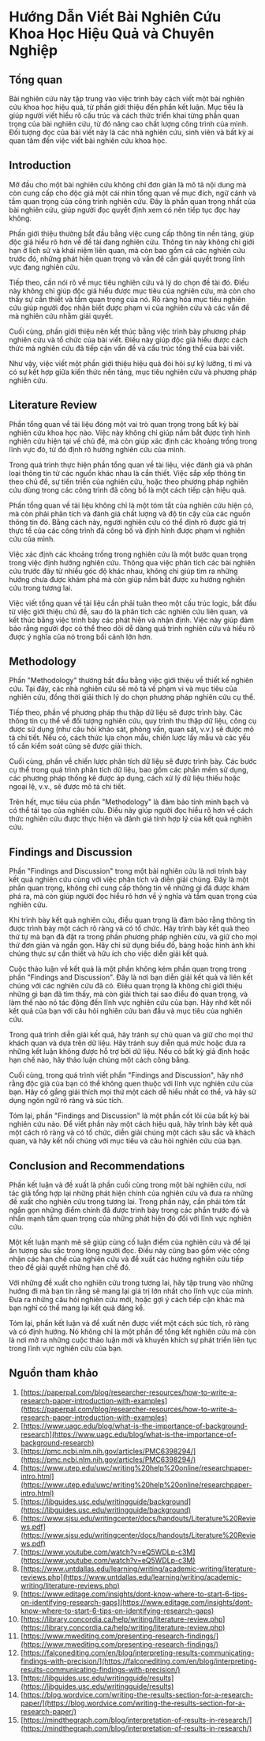 # Hướng Dẫn Viết Bài Nghiên Cứu Khoa Học Hiệu Quả và Chuyên Nghiệp

## Tổng quan

Bài nghiên cứu này tập trung vào việc trình bày cách viết một bài nghiên cứu khoa học hiệu quả, từ phần giới thiệu đến phần kết luận. Mục tiêu là giúp người viết hiểu rõ cấu trúc và cách thức triển khai từng phần quan trọng của bài nghiên cứu, từ đó nâng cao chất lượng công trình của mình. Đối tượng đọc của bài viết này là các nhà nghiên cứu, sinh viên và bất kỳ ai quan tâm đến việc viết bài nghiên cứu khoa học.

## Introduction

Mở đầu cho một bài nghiên cứu không chỉ đơn giản là mô tả nội dung mà còn cung cấp cho độc giả một cái nhìn tổng quan về mục đích, ngữ cảnh và tầm quan trọng của công trình nghiên cứu. Đây là phần quan trọng nhất của bài nghiên cứu, giúp người đọc quyết định xem có nên tiếp tục đọc hay không.

Phần giới thiệu thường bắt đầu bằng việc cung cấp thông tin nền tảng, giúp độc giả hiểu rõ hơn về đề tài đang nghiên cứu. Thông tin này không chỉ giới hạn ở lịch sử và khái niệm liên quan, mà còn bao gồm cả các nghiên cứu trước đó, những phát hiện quan trọng và vấn đề cần giải quyết trong lĩnh vực đang nghiên cứu.

Tiếp theo, cần nói rõ về mục tiêu nghiên cứu và lý do chọn đề tài đó. Điều này không chỉ giúp độc giả hiểu được mục tiêu của nghiên cứu, mà còn cho thấy sự cần thiết và tầm quan trọng của nó. Rõ ràng hóa mục tiêu nghiên cứu giúp người đọc nhận biết được phạm vi của nghiên cứu và các vấn đề mà nghiên cứu nhằm giải quyết.

Cuối cùng, phần giới thiệu nên kết thúc bằng việc trình bày phương pháp nghiên cứu và tổ chức của bài viết. Điều này giúp độc giả hiểu được cách thức mà nghiên cứu đã tiếp cận vấn đề và cấu trúc tổng thể của bài viết.

Như vậy, việc viết một phần giới thiệu hiệu quả đòi hỏi sự kỹ lưỡng, tỉ mỉ và có sự kết hợp giữa kiến thức nền tảng, mục tiêu nghiên cứu và phương pháp nghiên cứu.

## Literature Review

Phần tổng quan về tài liệu đóng một vai trò quan trọng trong bất kỳ bài nghiên cứu khoa học nào. Việc này không chỉ giúp nắm bắt được tình hình nghiên cứu hiện tại về chủ đề, mà còn giúp xác định các khoảng trống trong lĩnh vực đó, từ đó định rõ hướng nghiên cứu của mình.

Trong quá trình thực hiện phần tổng quan về tài liệu, việc đánh giá và phân loại thông tin từ các nguồn khác nhau là cần thiết. Việc sắp xếp thông tin theo chủ đề, sự tiến triển của nghiên cứu, hoặc theo phương pháp nghiên cứu dùng trong các công trình đã công bố là một cách tiếp cận hiệu quả.

Phần tổng quan về tài liệu không chỉ là một tóm tắt của nghiên cứu hiện có, mà còn phải phân tích và đánh giá chất lượng và độ tin cậy của các nguồn thông tin đó. Bằng cách này, người nghiên cứu có thể định rõ được giá trị thực tế của các công trình đã công bố và định hình được phạm vi nghiên cứu của mình.

Việc xác định các khoảng trống trong nghiên cứu là một bước quan trọng trong việc định hướng nghiên cứu. Thông qua việc phân tích các bài nghiên cứu trước đây từ nhiều góc độ khác nhau, không chỉ giúp tìm ra những hướng chưa được khám phá mà còn giúp nắm bắt được xu hướng nghiên cứu trong tương lai.

Việc viết tổng quan về tài liệu cần phải tuân theo một cấu trúc logic, bắt đầu từ việc giới thiệu chủ đề, sau đó là phân tích các nghiên cứu liên quan, và kết thúc bằng việc trình bày các phát hiện và nhận định. Việc này giúp đảm bảo rằng người đọc có thể theo dõi dễ dàng quá trình nghiên cứu và hiểu rõ được ý nghĩa của nó trong bối cảnh lớn hơn.

## Methodology

Phần "Methodology" thường bắt đầu bằng việc giới thiệu về thiết kế nghiên cứu. Tại đây, các nhà nghiên cứu sẽ mô tả về phạm vi và mục tiêu của nghiên cứu, đồng thời giải thích lý do chọn phương pháp nghiên cứu cụ thể.

Tiếp theo, phần về phương pháp thu thập dữ liệu sẽ được trình bày. Các thông tin cụ thể về đối tượng nghiên cứu, quy trình thu thập dữ liệu, công cụ được sử dụng (như câu hỏi khảo sát, phỏng vấn, quan sát, v.v.) sẽ được mô tả chi tiết. Nếu có, cách thức lựa chọn mẫu, chiến lược lấy mẫu và các yếu tố cần kiểm soát cũng sẽ được giải thích.

Cuối cùng, phần về chiến lược phân tích dữ liệu sẽ được trình bày. Các bước cụ thể trong quá trình phân tích dữ liệu, bao gồm các phần mềm sử dụng, các phương pháp thống kê được áp dụng, cách xử lý dữ liệu thiếu hoặc ngoại lệ, v.v., sẽ được mô tả chi tiết.

Trên hết, mục tiêu của phần "Methodology" là đảm bảo tính minh bạch và có thể tái tạo của nghiên cứu. Điều này giúp người đọc hiểu rõ hơn về cách thức nghiên cứu được thực hiện và đánh giá tính hợp lý của kết quả nghiên cứu.

## Findings and Discussion

Phần "Findings and Discussion" trong một bài nghiên cứu là nơi trình bày kết quả nghiên cứu cùng với việc phân tích và diễn giải chúng. Đây là một phần quan trọng, không chỉ cung cấp thông tin về những gì đã được khám phá ra, mà còn giúp người đọc hiểu rõ hơn về ý nghĩa và tầm quan trọng của nghiên cứu.

Khi trình bày kết quả nghiên cứu, điều quan trọng là đảm bảo rằng thông tin được trình bày một cách rõ ràng và có tổ chức. Hãy trình bày kết quả theo thứ tự mà bạn đã đặt ra trong phần phương pháp nghiên cứu, và giữ cho mọi thứ đơn giản và ngắn gọn. Hãy chỉ sử dụng biểu đồ, bảng hoặc hình ảnh khi chúng thực sự cần thiết và hữu ích cho việc diễn giải kết quả.

Cuộc thảo luận về kết quả là một phần không kém phần quan trọng trong phần "Findings and Discussion". Đây là nơi bạn diễn giải kết quả và liên kết chúng với các nghiên cứu đã có. Điều quan trọng là không chỉ giới thiệu những gì bạn đã tìm thấy, mà còn giải thích tại sao điều đó quan trọng, và làm thế nào nó tác động đến lĩnh vực nghiên cứu của bạn. Hãy nhớ kết nối kết quả của bạn với câu hỏi nghiên cứu ban đầu và mục tiêu của nghiên cứu.

Trong quá trình diễn giải kết quả, hãy tránh sự chủ quan và giữ cho mọi thứ khách quan và dựa trên dữ liệu. Hãy tránh suy diễn quá mức hoặc đưa ra những kết luận không được hỗ trợ bởi dữ liệu. Nếu có bất kỳ giả định hoặc hạn chế nào, hãy thảo luận chúng một cách công bằng.

Cuối cùng, trong quá trình viết phần "Findings and Discussion", hãy nhớ rằng độc giả của bạn có thể không quen thuộc với lĩnh vực nghiên cứu của bạn. Hãy cố gắng giải thích mọi thứ một cách dễ hiểu nhất có thể, và hãy sử dụng ngôn ngữ rõ ràng và súc tích.

Tóm lại, phần "Findings and Discussion" là một phần cốt lõi của bất kỳ bài nghiên cứu nào. Để viết phần này một cách hiệu quả, hãy trình bày kết quả một cách rõ ràng và có tổ chức, diễn giải chúng một cách sâu sắc và khách quan, và hãy kết nối chúng với mục tiêu và câu hỏi nghiên cứu của bạn.

## Conclusion and Recommendations

Phần kết luận và đề xuất là phần cuối cùng trong một bài nghiên cứu, nơi tác giả tổng hợp lại những phát hiện chính của nghiên cứu và đưa ra những đề xuất cho nghiên cứu trong tương lai. Trong phần này, cần phải tóm tắt ngắn gọn những điểm chính đã được trình bày trong các phần trước đó và nhấn mạnh tầm quan trọng của những phát hiện đó đối với lĩnh vực nghiên cứu.

Một kết luận mạnh mẽ sẽ giúp củng cố luận điểm của nghiên cứu và để lại ấn tượng sâu sắc trong lòng người đọc. Điều này cũng bao gồm việc công nhận các hạn chế của nghiên cứu và đề xuất các hướng nghiên cứu tiếp theo để giải quyết những hạn chế đó.

Với những đề xuất cho nghiên cứu trong tương lai, hãy tập trung vào những hướng đi mà bạn tin rằng sẽ mang lại giá trị lớn nhất cho lĩnh vực của mình. Đưa ra những câu hỏi nghiên cứu mới, hoặc gợi ý cách tiếp cận khác mà bạn nghĩ có thể mang lại kết quả đáng kể.

Tóm lại, phần kết luận và đề xuất nên được viết một cách súc tích, rõ ràng và có định hướng. Nó không chỉ là một phần để tổng kết nghiên cứu mà còn là nơi mở ra những cuộc thảo luận mới và khuyến khích sự phát triển liên tục trong lĩnh vực nghiên cứu của bạn.

## Nguồn tham khảo

1. [https://paperpal.com/blog/researcher-resources/how-to-write-a-research-paper-introduction-with-examples](https://paperpal.com/blog/researcher-resources/how-to-write-a-research-paper-introduction-with-examples)
2. [https://www.uagc.edu/blog/what-is-the-importance-of-background-research](https://www.uagc.edu/blog/what-is-the-importance-of-background-research)
3. [https://pmc.ncbi.nlm.nih.gov/articles/PMC6398294/](https://pmc.ncbi.nlm.nih.gov/articles/PMC6398294/)
4. [https://www.utep.edu/uwc/writing%20help%20online/researchpaper-intro.html](https://www.utep.edu/uwc/writing%20help%20online/researchpaper-intro.html)
5. [https://libguides.usc.edu/writingguide/background](https://libguides.usc.edu/writingguide/background)
6. [https://www.sjsu.edu/writingcenter/docs/handouts/Literature%20Reviews.pdf](https://www.sjsu.edu/writingcenter/docs/handouts/Literature%20Reviews.pdf)
7. [https://www.youtube.com/watch?v=eQ5WDLp-c3M](https://www.youtube.com/watch?v=eQ5WDLp-c3M)
8. [https://www.untdallas.edu/learning/writing/academic-writing/literature-reviews.php](https://www.untdallas.edu/learning/writing/academic-writing/literature-reviews.php)
9. [https://www.editage.com/insights/dont-know-where-to-start-6-tips-on-identifying-research-gaps](https://www.editage.com/insights/dont-know-where-to-start-6-tips-on-identifying-research-gaps)
10. [https://library.concordia.ca/help/writing/literature-review.php](https://library.concordia.ca/help/writing/literature-review.php)
11. [https://www.mwediting.com/presenting-research-findings/](https://www.mwediting.com/presenting-research-findings/)
12. [https://falconediting.com/en/blog/interpreting-results-communicating-findings-with-precision/](https://falconediting.com/en/blog/interpreting-results-communicating-findings-with-precision/)
13. [https://libguides.usc.edu/writingguide/results](https://libguides.usc.edu/writingguide/results)
14. [https://blog.wordvice.com/writing-the-results-section-for-a-research-paper/](https://blog.wordvice.com/writing-the-results-section-for-a-research-paper/)
15. [https://mindthegraph.com/blog/interpretation-of-results-in-research/](https://mindthegraph.com/blog/interpretation-of-results-in-research/)
